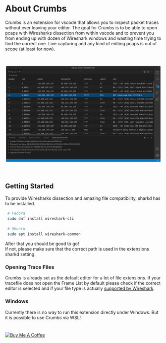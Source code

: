 # About Crumbs

Crumbs is an extension for vscode that allows you to inspect packet traces without ever leaving your editor. The goal for Crumbs is to be able to open pcaps with Wiresharks dissection from within vscode and to prevent you from ending up with dozen of Wireshark windows and wasting time trying to find the correct one. Live capturing and any kind of editing pcaps is out of scope (at least for now).

<br/>

<p align="center">
  <img src="./demo.png" alt="VSCode running Crumbs" width="745">
</p>

<br/>

## Getting Started
To provide Wiresharks dissection and amazing file compatibility, sharkd has to be installed.

```bash
 # Fedora
 sudo dnf install wireshark-cli

 # Ubuntu
 sudo apt install wireshark-common
```
After that you should be good to go!<br/>
If not, please make sure that the correct path is used in the extensions sharkd setting.

### Opening Trace Files
Crumbs is already set as the default editor for a lot of file extensions. If your tracefile does not open the Frame List by default please check if the correct editor is selected and if your file type is actually [supported by Wireshark](https://gitlab.com/wireshark/wireshark/-/wikis/FileFormatReference).

### Windows
Currently there is no way to run this extension directly under Windows. But it is possible to use Crumbs via WSL!

#

<a href="https://www.buymeacoffee.com/lukaschneider" target="_blank"><img src="https://www.buymeacoffee.com/assets/img/custom_images/orange_img.png" alt="Buy Me A Coffee" style="height: auto !important;width: auto !important;" ></a>
